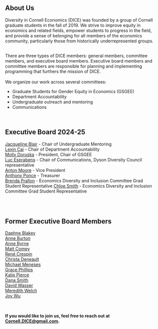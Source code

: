 <html lang="en">
  <head>
    <meta charset="utf-8">
    <meta name="description" content="About Us">
  
  </head>

        

<div class="page-header">
  <h2>About Us </h2>
</div>
Diversity in Cornell Economics (DICE) was founded by a group of Cornell graduate students in the fall of 2019. We strive to improve equity in economics and related fields, empower students to progress in the field, and provide a sense of belonging for all members of the economics community, particularly those from historically underrepresented groups.
<br>
<br>

There are three types of DICE members: general members, committee members, and executive board members. Executive board members and committee members are responsible for planning and implementing programming that furthers the mission of DICE.
<br/>
<br/>
We organize our work across several committees:
<ul>
<li> Graduate Students for Gender Equity in Economics (GSGEE) </li>
<li> Department Accountability </li>
<li> Undergraduate outreach and mentoring </li>
<li> Communications </li>
</ul>
<br/>
   
<div class="page-header">
  <h2>Executive Board 2024-25</h2>
</div>

<a href="https://publicpolicy.cornell.edu/people/jaqueline-blair/">Jacqueline Blair</a> - Chair of Undergraduate Mentoring
<br/>
<a href="https://economics.cornell.edu/lexin-cai">Lexin Cai</a> - Chair of Department Accountability
<br/>
<a href="http://barrett.dyson.cornell.edu/research/group/molly-doruska.html">Molly Doruska</a> - President, Chair of GSGEE 
<br/>
<a href="https://dyson.cornell.edu/programs/graduate/graduate-student-directory/">Luc Esprabens</a> - Chair of Communications, Dyson Diversity Council representative
<br/>
<a href="https://publicpolicy.cornell.edu/people/anton-moore/">Anton Moore</a> - Vice President
<br/>
<a href="https://dyson.cornell.edu/programs/graduate/graduate-student-directory/">Anthony Ponce</a> - Treasurer
<br/>
<a href="https://economics.cornell.edu/brenda-quesada-prallon">Brenda Prallon</a> - Economics Diversity and Inclusion Committee Grad Student Representative
<a href="https://publicpolicy.cornell.edu/people/chloe-smith/">Chloe Smith</a> - Economics Diversity and Inclusion Committee Grad Student Representative

<br/>


<br/>




 
<div class="page-header"> 
<h2>Former Executive Board Members</h2>
</div>

<a href="https://publicpolicy.cornell.edu/people/daphne-blakey/">Daphne Blakey</a>
<br/>
<a href="https://annemburton.com/">Anne Burton</a>
<br/>
<a href="https://www.econanne.com/">Anne Byrne</a>
<br/>
<a href="https://www.matthewcomey.com/">Matt Comey</a>
<br/>
<a href="https://www.renecrespin.com/">Ren&eacute; Crespin</a>
<br/>
<a href="https://www.christa-deneault.com/">Christa Deneault</a>
<br/>
<a href="https://dyson.cornell.edu/programs/graduate/graduate-student-directory/">Michael Meneses</a>
<br/>
<a href="https://gracenphillips.com/">Grace Phillips</a>
<br/>
<a href="https://economics.cornell.edu/kalie-pierce-0">Kalie Pierce</a> 
<br/>
<a href="https://danajsmith.com/">Dana Smith</a>
<br/>
<a href="https://www.davidnwasser.com">David Wasser</a>
<br/>
<a href="https://www.human.cornell.edu/people/msw274">Meredith Welch</a>
<br/>
<a href="https://joyzwu.github.io/">Joy Wu</a>
<br/>
<br/>
<br/>





    
<strong>If you would like to join us, feel free to reach out at Cornell.DICE@gmail.com.</strong>

<br/>
<br/>
<br/>
     
  <span id="lastModified"></span>

